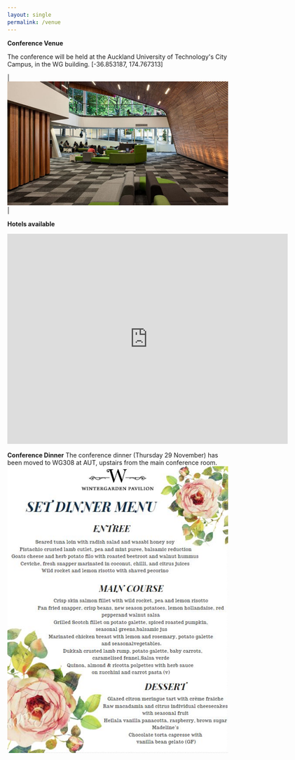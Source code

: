```yaml
---
layout: single
permalink: /venue
---
```

**Conference Venue**

The conference will be held at the Auckland University of Technology's City Campus, in the WG building. [-36.853187, 174.767313]

| <img src="/assets/images/aut_wg_4-1000x563.jpg"> |

**Hotels available**

<iframe src="https://www.google.com/maps/embed?pb=!1m16!1m12!1m3!1d6385.032167988325!2d174.76557859236252!3d-36.854064009077845!2m3!1f0!2f0!3f0!3m2!1i1024!2i768!4f13.1!2m1!1shotel+near+Auckland+University+of+Technology+-+Business+Faculty%2C+Auckland!5e0!3m2!1sen!2snz!4v1524529683086" width="640" height="480" frameborder="0" style="border:0" allowfullscreen></iframe>

**Conference Dinner**
The conference dinner (Thursday 29 November) has been moved to WG308 at AUT, upstairs from the main conference room.
<img src="/assets/images/Set_Dinner_Menu.JPG" />
